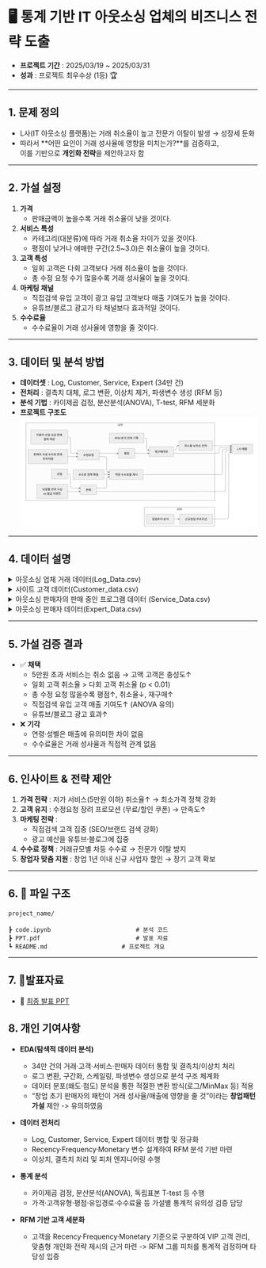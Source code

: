 # 🖥️ 통계 기반 IT 아웃소싱 업체의 비즈니스 전략 도출

- **프로젝트 기간** : 2025/03/19 ~ 2025/03/31  
- **성과** : 프로젝트 최우수상 (1등) 🏆  

---

## 1. 문제 정의
- L사(IT 아웃소싱 플랫폼)는 거래 취소율이 높고 전문가 이탈이 발생 → 성장세 둔화  
- 따라서 **어떤 요인이 거래 성사율에 영향을 미치는가?**를 검증하고,  
  이를 기반으로 **개인화 전략**을 제안하고자 함

---

## 2. 가설 설정
1. **가격**  
   - 판매금액이 높을수록 거래 취소율이 낮을 것이다.  
2. **서비스 특성**  
   - 카테고리(대분류)에 따라 거래 취소율 차이가 있을 것이다.  
   - 평점이 낮거나 애매한 구간(2.5~3.0)은 취소율이 높을 것이다.  
3. **고객 특성**  
   - 일회 고객은 다회 고객보다 거래 취소율이 높을 것이다.  
   - 총 수정 요청 수가 많을수록 거래 성사율이 높을 것이다.  
4. **마케팅 채널**  
   - 직접검색 유입 고객이 광고 유입 고객보다 매출 기여도가 높을 것이다.  
   - 유튜브/블로그 광고가 타 채널보다 효과적일 것이다.  
5. **수수료율**  
   - 수수료율이 거래 성사율에 영향을 줄 것이다.  

---

## 3. 데이터 및 분석 방법
- **데이터셋** : Log, Customer, Service, Expert (34만 건)  
- **전처리** : 결측치 대체, 로그 변환, 이상치 제거, 파생변수 생성 (RFM 등)  
- **분석 기법** : 카이제곱 검정, 분산분석(ANOVA), T-test, RFM 세분화  
- **프로젝트 구조도**  
![프로젝트 결과](./image/프로젝트결과.png)

---
## 4. 데이터 설명
<details>
<summary>아웃소싱 업체 거래 데이터(Log_Data.csv)</summary>

| No | 컬럼ID      | 컬럼명        | Type    | 내용                 | 비고                     |
| -- | --------- | ---------- | ------- | ------------------ | ---------------------- |
| 1  | 거래일자      | 거래일자       | DATE    | 거래가 발생한 날짜         | YYYY-MM-DD             |
| 2  | 수수료율      | 수수료율       | FLOAT   | 거래에 적용된 수수료율(%)    |                        |
| 3  | 고객ID      | 고객ID       | STRING  | 거래를 진행한 고객 식별자     | Customer\_data.csv와 연결 |
| 4  | 프로그램수정횟수  | 프로그램 수정 횟수 | INT     | 서비스 수정 요청 횟수       |                        |
| 5  | 추가결제금액    | 추가 결제 금액   | INT     | 최초 금액 외에 추가 결제된 금액 |                        |
| 6  | 거래취소여부    | 거래 취소 여부   | BOOLEAN | 거래 취소(Y/N)         |                        |
| 7  | 거래취소일자    | 거래 취소 일자   | DATE    | 취소된 경우 해당 날짜       |                        |
| 8  | 서비스명      | 서비스명       | STRING  | 이용한 서비스명           | Service\_Data.csv와 연결  |
| 9  | 판매자       | 판매자        | STRING  | 서비스 판매자명           | Expert\_Data.csv와 연결   |
| 10 | 판매금액      | 판매 금액      | INT     | 실제 거래된 금액          |                        |
| 11 | 서비스가격     | 서비스 가격     | INT     | 서비스 기본 가격          |                        |
| 12 | 서비스 평균 평점 | 서비스 평균 평점  | FLOAT   | 서비스 이용 고객 평균 평점    |                        |
| 13 | 서비스 이용자수  | 서비스 이용자 수  | INT     | 해당 서비스 이용 고객 수     |                        |
| 14 | 대분류       | 대분류        | STRING  | 서비스의 카테고리          | 예: 디자인/IT              |
| 15 | 서비스번호     | 서비스 번호     | STRING  | 서비스 식별 번호          | Primary Key            |

</details>

<details>
<summary>사이트 고객 데이터(Customer_data.csv)</summary>

| No | 컬럼ID    | 컬럼명        | Type   | 내용              | 비고 |
| -- | ------- | ---------- | ------ | --------------- | -- |
| 1  | 고객ID    | 고객ID       | STRING | 고객 식별자          | PK |
| 2  | 사용기기    | 사용 기기      | STRING | PC / 모바일 등      |    |
| 3  | 사용OS    | 사용 OS      | STRING | Windows, iOS 등  |    |
| 4  | 유입경로    | 유입 경로      | STRING | 검색/광고/직접접속 등    |    |
| 5  | 회원상태    | 회원 상태      | STRING | 활성/휴면/탈퇴        |    |
| 6  | 거주지     | 거주지        | STRING | 고객 거주 지역        |    |
| 7  | 연령      | 연령         | INT    | 고객 나이           |    |
| 8  | 성별      | 성별         | STRING | 남/여             |    |
| 9  | 서비스총구매수 | 서비스 총 구매 수 | INT    | 고객이 구매한 총 서비스 수 |    |
| 10 | 총구매금액   | 총 구매 금액    | INT    | 누적 구매 금액        |    |
| 11 | 총수정요청수  | 총 수정 요청 수  | INT    | 누적 수정 요청 횟수     |    |
| 12 | 총추가결제금액 | 총 추가 결제 금액 | INT    | 누적 추가 결제 금액     |    |

</details>

<details>
<summary>아웃소싱 판매자의 판매 중인 프로그램 데이터 (Service_Data.csv)</summary>

| No | 컬럼ID  | 컬럼명    | Type   | 내용           | 비고                   |
| -- | ----- | ------ | ------ | ------------ | -------------------- |
| 1  | 서비스명  | 서비스명   | STRING | 서비스 이름       |                      |
| 2  | 판매자   | 판매자    | STRING | 서비스 판매자명     | Expert\_Data.csv와 연결 |
| 3  | 서비스가격 | 서비스 가격 | INT    | 서비스 기본 가격    |                      |
| 4  | 평점    | 평점     | FLOAT  | 서비스 평균 평점    |                      |
| 5  | 대분류   | 대분류    | STRING | 서비스 카테고리     | 예: 디자인/IT            |
| 6  | 서비스번호 | 서비스 번호 | STRING | 서비스 식별 번호    | PK                   |
| 7  | 판매수   | 판매 수   | INT    | 서비스 누적 판매 건수 |                      |

</details>

<details>
<summary>아웃소싱 판매자 데이터(Expert_Data.csv)</summary>

| No | 컬럼ID           | 컬럼명             | Type    | 내용                 | 비고 |
| -- | -------------- | --------------- | ------- | ------------------ | -- |
| 1  | 판매자ID          | 판매자ID           | STRING  | 판매자 식별자            | PK |
| 2  | 판매자            | 판매자             | STRING  | 판매자 이름             |    |
| 3  | 판매 서비스 수       | 판매 서비스 수        | INT     | 해당 판매자가 제공하는 서비스 수 |    |
| 4  | 총 판매 금액        | 총 판매 금액         | INT     | 누적 판매 금액           |    |
| 5  | 프리미엄 서비스 가입여부  | 프리미엄 서비스 가입 여부  | BOOLEAN | 가입(Y/N)            |    |
| 6  | 신속 알람 서비스 사용여부 | 신속 알람 서비스 사용 여부 | BOOLEAN | 사용(Y/N)            |    |


</details>

---

## 5. 가설 검증 결과
- ✅ **채택**  
  - 5만원 초과 서비스는 취소 없음 → 고액 고객은 충성도↑  
  - 일회 고객 취소율 > 다회 고객 취소율 (p < 0.01)  
  - 총 수정 요청 많을수록 평점↑, 취소율↓, 재구매↑  
  - 직접검색 유입 고객 매출 기여도↑ (ANOVA 유의)  
  - 유튜브/블로그 광고 효과↑  
- ❌ **기각**  
  - 연령·성별은 매출에 유의미한 차이 없음  
  - 수수료율은 거래 성사율과 직접적 관계 없음  

---

## 6. 인사이트 & 전략 제안
1. **가격 전략** : 저가 서비스(5만원 이하) 취소율↑ → 최소가격 정책 강화  
2. **고객 유지** : 수정요청 장려 프로모션 (무료/할인 쿠폰) → 만족도↑  
3. **마케팅 전략** :  
   - 직접검색 고객 집중 (SEO/브랜드 검색 강화)  
   - 광고 예산을 유튜브·블로그에 집중  
4. **수수료 정책** : 거래규모별 차등 수수료 → 전문가 이탈 방지  
5. **창업자 맞춤 지원** : 창업 1년 이내 신규 사업자 할인 → 장기 고객 확보  


---
## 6. 📁 파일 구조
``` 
project_name/

┣ code.ipynb                        # 분석 코드
┣ PPT.pdf                           # 발표 자료
┗ README.md                     # 프로젝트 개요
```

---


## 7. 🎤발표자료
   - 📑 [최종 발표 PPT](https://drive.google.com/file/d/1vvcSCkCca8p3DU0pUNd04u7XiVoJ4qoH/view?usp=sharing)


## 8. 개인 기여사항

- **EDA(탐색적 데이터 분석)**
  - 34만 건의 거래·고객·서비스·판매자 데이터 통합 및 결측치/이상치 처리
  - 로그 변환, 구간화, 스케일링, 파생변수 생성으로 분석 구조 체계화
  - 데이터 분포(왜도·첨도) 분석을 통한 적절한 변환 방식(로그/MinMax 등) 적용
  - “창업 초기 판매자의 패턴이 거래 성사율/매출에 영향을 줄 것”이라는 **창업패턴 가설** 제안 -> 유의하였음

- **데이터 전처리**
  - Log, Customer, Service, Expert 데이터 병합 및 정규화  
  - Recency·Frequency·Monetary 변수 설계하여 RFM 분석 기반 마련  
  - 이상치, 결측치 처리 및 피처 엔지니어링 수행

- **통계 분석**
  - 카이제곱 검정, 분산분석(ANOVA), 독립표본 T-test 등 수행  
  - 가격·고객유형·평점·유입경로·수수료율 등 가설별 통계적 유의성 검증 담당  

- **RFM 기반 고객 세분화**
  - 고객을 Recency·Frequency·Monetary 기준으로 구분하여 VIP 고객 관리, 맞춤형 개인화 전략 제시의 근거 마련 -> RFM 그룹 피처를 통계적 검정하며 타당성 입증
